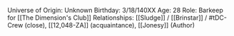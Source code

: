 
Universe of Origin: Unknown
Birthday: 3/18/140XX
Age: 28
Role: Barkeep for [[The Dimension's Club]]
Relationships: [[Sludge]] / [[Brinstar]] / #tDC-Crew (close), [[12,048-ZA]] (acquaintance), [[Jonesy]] (Author) 

